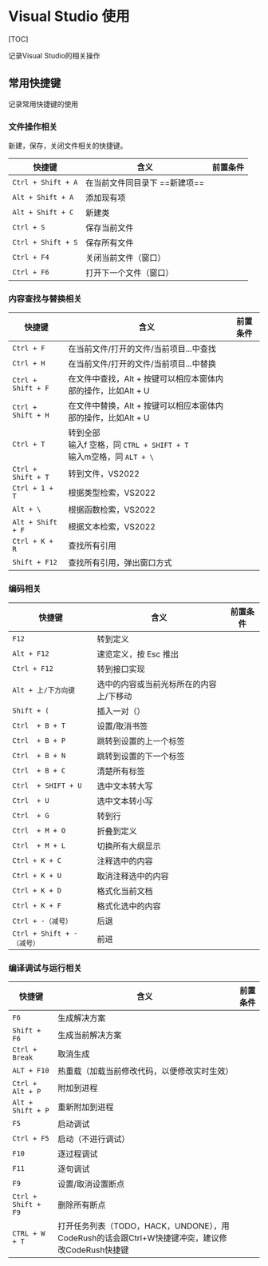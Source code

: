 # Visual Studio 使用

[TOC]

记录Visual Studio的相关操作

## 常用快捷键

记录常用快捷键的使用

### 文件操作相关

新建，保存，关闭文件相关的快捷键。

| 快捷键             | 含义                          | 前置条件 |
| ------------------ | ----------------------------- | -------- |
| `Ctrl + Shift + A` | 在当前文件同目录下 ==新建项== |          |
| `Alt + Shift + A`  | 添加现有项                    |          |
| `Alt + Shift + C`  | 新建类                        |          |
| `Ctrl + S`         | 保存当前文件                  |          |
| `Ctrl + Shift + S` | 保存所有文件                  |          |
| `Ctrl + F4`        | 关闭当前文件（窗口）          |          |
| `Ctrl + F6`        | 打开下一个文件（窗口）        |          |



### 内容查找与替换相关

| 快捷键             | 含义                                                         | 前置条件 |
| ------------------ | ------------------------------------------------------------ | -------- |
| `Ctrl + F`         | 在当前文件/打开的文件/当前项目...中查找                      |          |
| `Ctrl + H`         | 在当前文件/打开的文件/当前项目...中替换                      |          |
| `Ctrl + Shift + F` | 在文件中查找，Alt + 按键可以相应本窗体内部的操作，比如Alt + U |          |
| `Ctrl + Shift + H` | 在文件中替换，Alt + 按键可以相应本窗体内部的操作，比如Alt + U |          |
| `Ctrl + T`         | 转到全部<br />输入f 空格，同 `CTRL + SHIFT + T`<br />输入m空格，同 `ALT + \` |          |
| `Ctrl + Shift + T` | 转到文件，VS2022                                             |          |
| `Ctrl + 1 + T`     | 根据类型检索，VS2022                                         |          |
| `Alt + \`          | 根据函数检索，VS2022                                         |          |
| `Alt + Shift + F`  | 根据文本检索，VS2022                                         |          |
| `Ctrl + K + R`     | 查找所有引用                                                 |          |
| `Shift + F12`      | 查找所有引用，弹出窗口方式                                   |          |



### 编码相关

| 快捷键                     | 含义                                    | 前置条件 |
| -------------------------- | --------------------------------------- | -------- |
| `F12`                      | 转到定义                                |          |
| `Alt + F12`                | 速览定义，按 Esc 推出                   |          |
| `Ctrl + F12`               | 转到接口实现                            |          |
| `Alt + 上/下方向键`        | 选中的内容或当前光标所在的内容上/下移动 |          |
| `Shift + (`                | 插入一对（）                            |          |
| `Ctrl  + B + T`            | 设置/取消书签                           |          |
| `Ctrl  + B + P`            | 跳转到设置的上一个标签                  |          |
| `Ctrl  + B + N`            | 跳转到设置的下一个标签                  |          |
| `Ctrl  + B + C`            | 清楚所有标签                            |          |
| `Ctrl  + SHIFT + U`        | 选中文本转大写                          |          |
| `Ctrl  + U`                | 选中文本转小写                          |          |
| `Ctrl  + G`                | 转到行                                  |          |
| `Ctrl  + M + O`            | 折叠到定义                              |          |
| `Ctrl  + M + L`            | 切换所有大纲显示                        |          |
| `Ctrl + K + C`             | 注释选中的内容                          |          |
| `Ctrl + K + U`             | 取消注释选中的内容                      |          |
| `Ctrl + K + D`             | 格式化当前文档                          |          |
| `Ctrl + K + F`             | 格式化选中的内容                        |          |
| `Ctrl + -（减号）`         | 后退                                    |          |
| `Ctrl + Shift + -（减号）` | 前进                                    |          |



### 编译调试与运行相关

| 快捷键              | 含义                                                         | 前置条件 |
| ------------------- | ------------------------------------------------------------ | -------- |
| `F6`                | 生成解决方案                                                 |          |
| `Shift + F6`        | 生成当前解决方案                                             |          |
| `Ctrl + Break`      | 取消生成                                                     |          |
| `ALT + F10`         | 热重载（加载当前修改代码，以便修改实时生效）                 |          |
| `Ctrl + Alt + P`    | 附加到进程                                                   |          |
| `Alt + Shift + P`   | 重新附加到进程                                               |          |
| `F5`                | 启动调试                                                     |          |
| `Ctrl + F5`         | 启动（不进行调试）                                           |          |
| `F10`               | 逐过程调试                                                   |          |
| `F11`               | 逐句调试                                                     |          |
| `F9`                | 设置/取消设置断点                                            |          |
| `Ctrl + Shift + F9` | 删除所有断点                                                 |          |
| `CTRL + W + T`      | 打开任务列表（TODO，HACK，UNDONE），用CodeRush的话会跟Ctrl+W快捷键冲突，建议修改CodeRush快捷键 |          |



